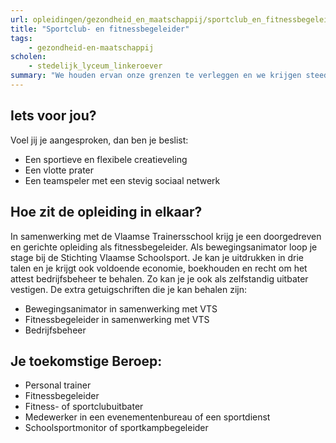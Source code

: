 ```yaml
---
url: opleidingen/gezondheid_en_maatschappij/sportclub_en_fitnessbegeleider.html
title: "Sportclub- en fitnessbegeleider"
tags:
    - gezondheid-en-maatschappij
scholen:
    - stedelijk_lyceum_linkeroever
summary: "We houden ervan onze grenzen te verleggen en we krijgen steeds meer vrije tijd. De sportieve sector speelt daar handig op in en het aanbod aan sportactiviteiten breidt zienderogen uit. Fitnesscentra, sportdiensten, speelpleinen en evenementenbureaus hebben voortdurend nieuwe medewerkers nodig om mensen individueel of in groep te begeleiden. Kortom, de sector snakt naar jonge, dynamische mensen die een degelijke opleiding hebben gekregen, maar vooral… van actie houden."
---
```


## Iets voor jou?

Voel jij je aangesproken, dan ben je beslist:

* Een sportieve en flexibele creatieveling
* Een vlotte prater
* Een teamspeler met een stevig sociaal netwerk

## Hoe zit de opleiding in elkaar?

In samenwerking met de Vlaamse Trainersschool krijg je een doorgedreven en gerichte opleiding als fitnessbegeleider. Als bewegingsanimator loop je stage bij de Stichting Vlaamse Schoolsport. Je kan je uitdrukken in drie talen en je krijgt ook voldoende economie, boekhouden en recht om het attest bedrijfsbeheer te behalen. Zo kan je je ook als zelfstandig uitbater vestigen. De extra getuigschriften die je kan behalen zijn:

* Bewegingsanimator in samenwerking met VTS
* Fitnessbegeleider in samenwerking met VTS
* Bedrijfsbeheer

## Je toekomstige Beroep:

* Personal trainer
* Fitnessbegeleider
* Fitness- of sportclubuitbater
* Medewerker in een evenementenbureau of een sportdienst
* Schoolsportmonitor of sportkampbegeleider
